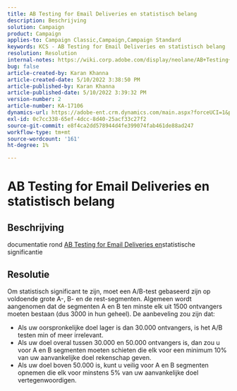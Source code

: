 ```yaml
---
title: AB Testing for Email Deliveries en statistisch belang
description: Beschrijving
solution: Campaign
product: Campaign
applies-to: Campaign Classic,Campaign,Campaign Standard
keywords: KCS - AB Testing for Email Deliveries en statistisch belang
resolution: Resolution
internal-notes: https://wiki.corp.adobe.com/display/neolane/AB+Testing+for+Email+Deliveries
bug: false
article-created-by: Karan Khanna
article-created-date: 5/10/2022 3:38:50 PM
article-published-by: Karan Khanna
article-published-date: 5/10/2022 3:39:32 PM
version-number: 2
article-number: KA-17106
dynamics-url: https://adobe-ent.crm.dynamics.com/main.aspx?forceUCI=1&pagetype=entityrecord&etn=knowledgearticle&id=0e926246-77d0-ec11-a7b5-00224809c556
exl-id: 0c7cc338-65ef-4dcc-8d40-25acf33c27f2
source-git-commit: e8f4ca2dd578944d4fe399074fab461de88ad247
workflow-type: tm+mt
source-wordcount: '161'
ht-degree: 1%

---
```


# AB Testing for Email Deliveries en statistisch belang

## Beschrijving


documentatie rond [AB Testing for Email Deliveries en](https://wiki.corp.adobe.com/display/neolane/AB+Testing+for+Email+Deliveries)statistische significantie


## Resolutie


Om statistisch significant te zijn, moet een A/B-test gebaseerd zijn op voldoende grote A-, B- en de rest-segmenten. Algemeen wordt aangenomen dat de segmenten A en B ten minste elk uit 1500 ontvangers moeten bestaan (dus 3000 in hun geheel). De aanbeveling zou zijn dat:

- Als uw oorspronkelijke doel lager is dan 30.000 ontvangers, is het A/B testen min of meer irrelevant.
- Als uw doel overal tussen 30.000 en 50.000 ontvangers is, dan zou u voor A en B segmenten moeten schieten die elk voor een minimum 10% van uw aanvankelijke doel rekenschap geven.
- Als uw doel boven 50.000 is, kunt u veilig voor A en B segmenten opnemen die elk voor minstens 5% van uw aanvankelijke doel vertegenwoordigen.

